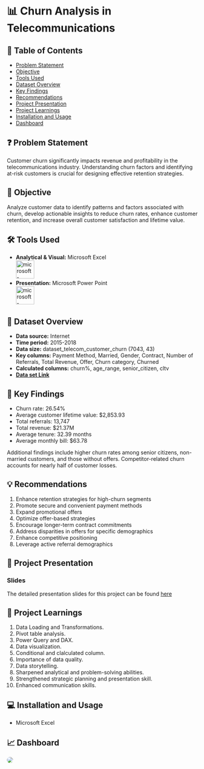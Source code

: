 # 📊 Churn Analysis in Telecommunications

## 📕 Table of Contents
- [Problem Statement](#-problem-statement)
- [Objective](#-objective)
- [Tools Used](#%EF%B8%8F-tools-used)
- [Dataset Overview](#-dataset-overview)
- [Key Findings](#-key-findings)
- [Recommendations](#-recommendations)
- [Project Presentation](#-project-presentation)
- [Project Learnings](#-project-learnings)
- [Installation and Usage](#-installation-and-usage)
- [Dashboard](#-dashboard)

## ❓ Problem Statement
Customer churn significantly impacts revenue and profitability in the telecommunications industry. Understanding churn factors and identifying at-risk customers is crucial for designing effective retention strategies.

## 🎯 Objective
Analyze customer data to identify patterns and factors associated with churn, develop actionable insights to reduce churn rates, enhance customer retention, and increase overall customer satisfaction and lifetime value.

## 🛠️ Tools Used
- **Analytical & Visual:**  Microsoft Excel\
  <img width="48" height="48" src="https://img.icons8.com/color/96/microsoft-excel-2019--v1.png" alt="microsoft-excel-2019--v1"/>
- **Presentation:** Microsoft Power Point\
  <img width="48" height="48" src="https://img.icons8.com/fluency/96/microsoft-powerpoint-2019.png" alt="microsoft-powerpoint-2019"/>

## 📅 Dataset Overview
- **Data source:** Internet
- **Time period:** 2015-2018
- **Data size:** dataset_telecom_customer_churn (7043, 43)
- **Key columns:** Payment Method, Married, Gender, Contract, Number of Referrals, Total Revenue, Offer, Churn category, Churned
- **Calculated columns:** churn%, age_range, senior_citizen, cltv
- [**Data set Link**](https://github.com/amanat-mahmud/customer_churn_analysis/blob/main/dataset_telecom_customer_churn.csv)

## 🔎 Key Findings
- Churn rate: 26.54%
- Average customer lifetime value: $2,853.93
- Total referrals: 13,747
- Total revenue: $21.37M
- Average tenure: 32.39 months
- Average monthly bill: $63.78

Additional findings include higher churn rates among senior citizens, non-married customers, and those without offers. Competitor-related churn accounts for nearly half of customer losses.

## 💡 Recommendations
1. Enhance retention strategies for high-churn segments
2. Promote secure and convenient payment methods
3. Expand promotional offers
4. Optimize offer-based strategies
5. Encourage longer-term contract commitments
6. Address disparities in offers for specific demographics
7. Enhance competitive positioning
8. Leverage active referral demographics

## 📌 Project Presentation

### Slides
The detailed presentation slides for this project can be found [here](https://github.com/amanat-mahmud/customer_churn_analysis/blob/main/churn%20analysis.pdf)

## 🧠 Project Learnings
1. Data Loading and Transformations.
2. Pivot table analysis.
3. Power Query and DAX.
4. Data visualization.
5. Conditional and clalculated column.
6. Importance of data quality.
7. Data storytelling.
8. Sharpened analytical and problem-solving abilities.
9. Strengthened strategic planning and  presentation skill.
10. Enhanced communication skills.

## 💻 Installation and Usage
- Microsoft Excel

## 📈 Dashboard
<img style="border-radius:25px;" src="https://github.com/amanat-mahmud/customer_churn_analysis/blob/main/dashboard_ss.png">
